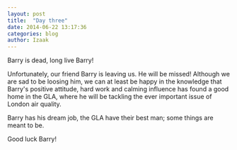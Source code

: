 ```yaml
---
layout: post
title:  "Day three"
date: 2014-06-22 13:17:36
categories: blog
author: Izaak
---
```



Barry is dead, long live Barry!

Unfortunately, our friend Barry is leaving us. He will be missed! Although we are sad to be loosing him, we can at least be happy in the knowledge that Barry's positive attitude, hard work and calming influence has found a good home in the GLA, where he will be tackling the ever important issue of London air quality.

Barry has his dream job, the GLA have their best man; some things are meant to be.

Good luck Barry!